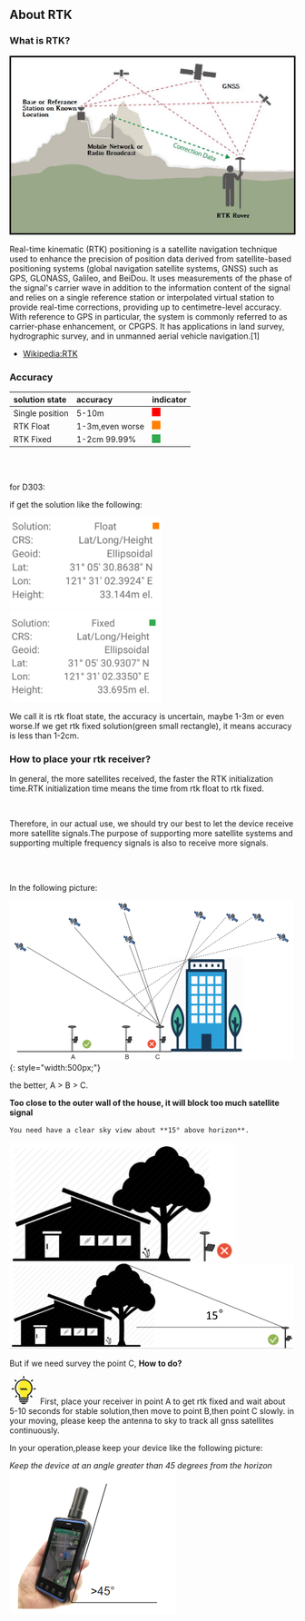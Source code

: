 ## About RTK

### What is RTK?
  ![](images/rtk_survey.jpg)
  
  
  Real-time kinematic (RTK) positioning is a satellite navigation technique used to enhance the precision of position data derived from satellite-based positioning systems (global navigation satellite systems, GNSS) such as GPS, GLONASS, Galileo, and BeiDou. It uses 
measurements of the phase of the signal's carrier wave in addition to the information content of the signal and relies on a single reference station or interpolated virtual 
station to provide real-time corrections, providing up to centimetre-level accuracy. With reference to GPS in particular, the system is commonly referred to as carrier-phase enhancement,
or CPGPS. It has applications in land survey, hydrographic survey, and in unmanned aerial vehicle navigation.[1]

  - [Wikipedia:RTK](https://en.wikipedia.org/wiki/Real-time_kinematic)

### Accuracy

  | solution state | accuracy | indicator |
  | :--- | :--- | --- |
  | Single position | 5-10m | ![Single](images/single-state.png) |
  | RTK Float | 1-3m,even worse | ![Float](images/float-state.png) |
  | RTK Fixed | 1-2cm 99.99% | ![Fixed](images/fixed-state.png) |
  
  <br><br>
  
  for D303:
  
  if get the solution like the following:
  
  ![](images/rtk-float.png)  ![](images/rtk-fixed.png)
  
  We call it is rtk float state, the accuracy is uncertain, maybe 1-3m or even worse.If we get rtk fixed solution(green small rectangle), it means accuracy is less than 1-2cm.
  

  
### How to place your rtk receiver?
  
  In general, the more satellites received, the faster the RTK initialization time.RTK initialization time means the time from rtk float to rtk fixed.
  
  <br>
  
  Therefore, in our actual use, we should try our best to let the device receive more satellite signals.The purpose of supporting more satellite systems and supporting multiple frequency signals is also to receive more signals.

  <br><br>

  In the following picture:
  
  ![](images/rtk-place-1.png){: style="width:500px;"}
  
  the better, A > B > C.
  
  **Too close to the outer wall of the house, it will block too much satellite signal**
  
    You need have a clear sky view about **15° above horizon**.
  ![](images/rtk-place-2.png)
&nbsp;&nbsp;
  ![](images/rtk-place-3.png)
  
  But if we need survey the point C, **How to do?**
  
  ![](../images/tips.png) First, place your receiver in point A to get rtk fixed and wait about 5-10 seconds for stable solution,then move to point B,then point C slowly.
  in your moving, please keep the antenna to sky to track all gnss satellites continuously.
  

  
  In your operation,please keep your device like the following picture:
  
  *Keep the device at an angle greater than 45 degrees from the horizon*
  ![](images/rtk-hold.png)
  
  